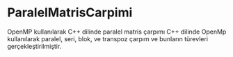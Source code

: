 # ParalelMatrisCarpimi
OpenMP kullanılarak C++ dilinde paralel matris çarpımı
C++ dilinde OpenMp kullanılarak paralel, seri, blok, ve transpoz çarpım ve bunların türevleri gerçekleştirilmiştir.
